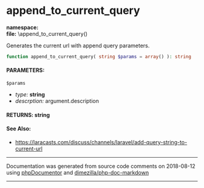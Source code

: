 # append_to_current_query
**namespace:** \
**file:** \append_to_current_query()

Generates the current url with append query parameters.

```php
function append_to_current_query( string $params = array() ): string
```



#### PARAMETERS:

`$params`
  - *type:* **string**
  - *descrption:* argument.description

#### RETURNS: string


#### **See Also:**
  * https://laracasts.com/discuss/channels/laravel/add-query-string-to-current-url 

___
Documentation was generated from source code comments on 2018-08-12 using [phpDocumentor](http://www.phpdoc.org/) and [dimezilla/php-doc-markdown](https://github.com/dimezilla/php-doc-markdown)
___
